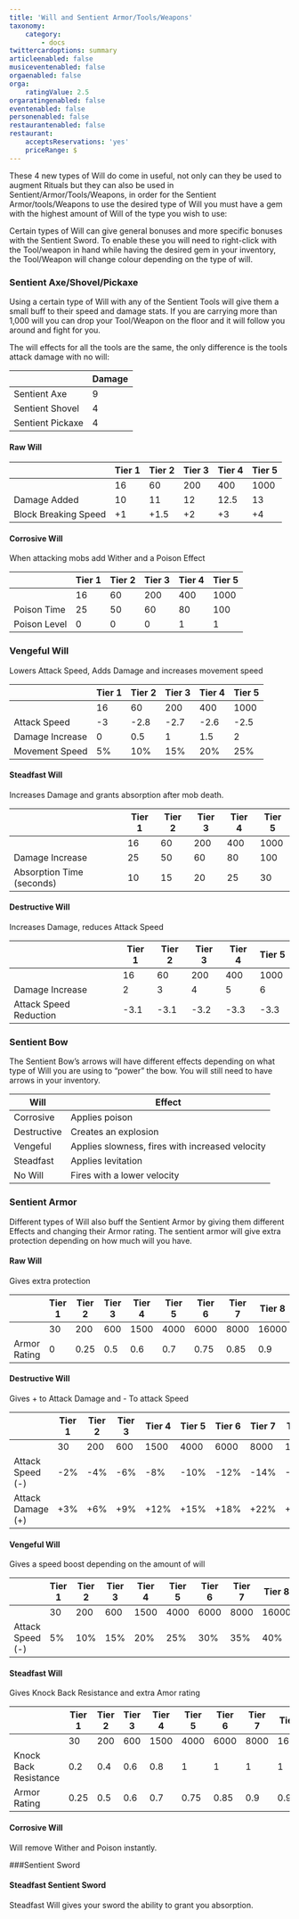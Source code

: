 ```yaml
---
title: 'Will and Sentient Armor/Tools/Weapons'
taxonomy:
    category:
        - docs
twittercardoptions: summary
articleenabled: false
musiceventenabled: false
orgaenabled: false
orga:
    ratingValue: 2.5
orgaratingenabled: false
eventenabled: false
personenabled: false
restaurantenabled: false
restaurant:
    acceptsReservations: 'yes'
    priceRange: $
---
```


These 4 new types of Will do come in useful, not only can they be used to augment Rituals but they can also be used in Sentient/Armor/Tools/Weapons, in order for the Sentient Armor/tools/Weapons to use the desired type of Will you must have a gem with the highest amount of Will of the type you wish to use:

Certain types of Will can give general bonuses and more specific bonuses with the Sentient Sword. To enable these you will need to right-click with the Tool/weapon in hand while having the desired gem in your inventory, the Tool/Weapon will change colour depending on the type of will.

### Sentient Axe/Shovel/Pickaxe
Using a certain type of Will with any of the Sentient Tools will give them a small buff to their speed and damage stats. If you are carrying more than 1,000 will you can drop your Tool/Weapon on the floor and it will follow you around and fight for you. 

The will effects for all the tools are the same, the only difference is the tools attack damage with no will:

|                  | Damage|
|------------------|-------|
| Sentient Axe     | 9     |
| Sentient Shovel  | 4     |
| Sentient Pickaxe | 4     |

#### Raw Will

|                       | Tier 1 | Tier 2 | Tier 3 | Tier 4 | Tier 5 |
|-----------------------|--------|--------|--------|--------|--------|
|                       | 16     | 60     | 200    | 400    | 1000   |
| Damage Added          | 10     | 11     | 12     | 12.5   | 13     |
| Block Breaking Speed  | +1     | +1.5   | +2     | +3     | +4     |

#### Corrosive Will
When attacking mobs add Wither and a Poison Effect

|                       | Tier 1 | Tier 2 | Tier 3 | Tier 4 | Tier 5 |
|-----------------------|--------|--------|--------|--------|--------|
|                       | 16     | 60     | 200    | 400    | 1000   |
| Poison Time           | 25     | 50     | 60     | 80     | 100    |
| Poison Level          | 0      | 0      | 0      | 1      | 1      |

### Vengeful Will
Lowers Attack Speed, Adds Damage and increases movement speed

|                       | Tier 1 | Tier 2 | Tier 3 | Tier 4 | Tier 5 |
|-----------------------|--------|--------|--------|--------|--------|
|                       | 16     | 60     | 200    | 400    | 1000   |
| Attack Speed          | -3     | -2.8   | -2.7   | -2.6   | -2.5   |
| Damage Increase       | 0      | 0.5    | 1      | 1.5    | 2      |
| Movement Speed        | 5%     | 10%    | 15%    | 20%    | 25%    |

#### Steadfast Will
Increases Damage and grants absorption after mob death.	

|                           | Tier 1 | Tier 2 | Tier 3 | Tier 4 | Tier 5 |
|---------------------------|--------|--------|--------|--------|--------|
|                           | 16     | 60     | 200    | 400    | 1000   |
| Damage Increase           | 25     | 50     | 60     | 80     | 100    |
| Absorption Time (seconds) | 10     | 15    | 20      | 25     | 30     |

#### Destructive Will
Increases Damage, reduces Attack Speed

|                           | Tier 1 | Tier 2 | Tier 3 | Tier 4 | Tier 5 |
|---------------------------|--------|--------|--------|--------|--------|
|                           | 16     | 60     | 200    | 400    | 1000   |
| Damage Increase           | 2      | 3      | 4      | 5      | 6      |
| Attack Speed Reduction    | -3.1   | -3.1   | -3.2   | -3.3   | -3.3   |


### Sentient Bow
The Sentient Bow’s arrows will have different effects depending on what type of Will you are using to “power” the bow. You will still need to have arrows in your inventory.

| Will                      | Effect |
|---------------------------|--------|
| Corrosive                 | Applies poison |
| Destructive               | Creates an explosion |
| Vengeful                  | Applies slowness, fires with increased velocity |
| Steadfast                 | Applies levitation |
| No Will                   | Fires with a lower velocity |

### Sentient Armor
Different types of Will also buff the Sentient Armor by giving them different Effects and changing their Armor rating. The sentient armor will give extra protection depending on how much will you have.

#### Raw Will
Gives extra protection

|                           | Tier 1 | Tier 2 | Tier 3 | Tier 4 | Tier 5 | Tier 6 | Tier 7 | Tier 8 |
|---------------------------|--------|--------|--------|--------|--------|--------|--------|--------|
|                           | 30     | 200    | 600    | 1500   | 4000   | 6000   | 8000   | 16000  |
| Armor Rating              | 0      | 0.25   | 0.5    | 0.6    | 0.7    | 0.75   | 0.85   | 0.9    |

#### Destructive Will
Gives + to Attack Damage and - To attack Speed

|                           | Tier 1 | Tier 2 | Tier 3 | Tier 4 | Tier 5 | Tier 6 | Tier 7 | Tier 8 |
|---------------------------|--------|--------|--------|--------|--------|--------|--------|--------|
|                           | 30     | 200    | 600    | 1500   | 4000   | 6000   | 8000   | 16000  |
| Attack Speed (-)          | -2%    | -4%    | -6%    | -8%    | -10%   | -12%   | -14%   | -16%   |
| Attack Damage (+)         | +3%    | +6%    | +9%    | +12%   | +15%   | +18%   | +22%   | +24%   |

#### Vengeful Will
Gives a speed boost depending on the amount of will

|                           | Tier 1 | Tier 2 | Tier 3 | Tier 4 | Tier 5 | Tier 6 | Tier 7 | Tier 8 |
|---------------------------|--------|--------|--------|--------|--------|--------|--------|--------|
|                           | 30     | 200    | 600    | 1500   | 4000   | 6000   | 8000   | 16000  |
| Attack Speed (-)          | 5%     | 10%    | 15%    | 20%    | 25%    | 30%   | 35%     | 40%    |

#### Steadfast Will
Gives Knock Back Resistance and extra Amor rating

|                           | Tier 1 | Tier 2 | Tier 3 | Tier 4 | Tier 5 | Tier 6 | Tier 7 | Tier 8 |
|---------------------------|--------|--------|--------|--------|--------|--------|--------|--------|
|                           | 30     | 200    | 600    | 1500   | 4000   | 6000   | 8000   | 16000  |
| Knock Back Resistance     | 0.2    | 0.4    | 0.6    | 0.8    | 1      | 1      | 1      | 1      |
| Armor Rating              | 0.25   | 0.5    | 0.6    | 0.7    | 0.75   | 0.85   | 0.9    | 0.95   |

#### Corrosive Will
Will remove Wither and Poison instantly.

###Sentient Sword

#### Steadfast Sentient Sword
Steadfast Will gives your sword the ability to grant you absorption.




